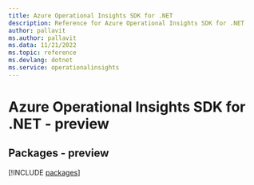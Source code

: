 ```yaml
---
title: Azure Operational Insights SDK for .NET
description: Reference for Azure Operational Insights SDK for .NET
author: pallavit
ms.author: pallavit
ms.data: 11/21/2022
ms.topic: reference
ms.devlang: dotnet
ms.service: operationalinsights
---
```

# Azure Operational Insights SDK for .NET - preview
## Packages - preview
[!INCLUDE [packages](operational-insights-index.md)]